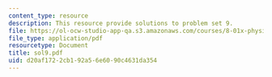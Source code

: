 ```yaml
---
content_type: resource
description: This resource provide solutions to problem set 9.
file: https://ol-ocw-studio-app-qa.s3.amazonaws.com/courses/8-01x-physics-i-classical-mechanics-with-an-experimental-focus-fall-2002/d20af1722cb192a56e6090c4631da354_sol9.pdf
file_type: application/pdf
resourcetype: Document
title: sol9.pdf
uid: d20af172-2cb1-92a5-6e60-90c4631da354
---
```

